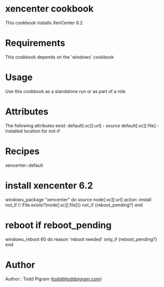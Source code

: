 # xencenter cookbook
This cookbook installs XenCenter 6.2

# Requirements
This cookbook depends on the 'windows' cookbook

# Usage
Use this cookbook as a standalone run or as part of a role

# Attributes
The following attributes exist:
default[:xc][:url] - source
default[:xc][:file] - installed location for not-if

# Recipes
xencenter::default
# install xencenter 6.2
windows_package "xencenter" do 
  source node[:xc][:url]
  action :install
  not_if {::File.exists?(node[:xc][:file])}
  not_if {reboot_pending?}
end

# reboot if reboot_pending
windows_reboot 60 do
  reason 'reboot needed'
  only_if {reboot_pending?}
end 

# Author

Author:: Todd Pigram (<todd@toddpigram.com>)
